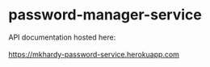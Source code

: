 # password-manager-service
API documentation hosted here:<br>
<br>
<a href="https://mkhardy-password-service.herokuapp.com/">https://mkhardy-password-service.herokuapp.com</a>
